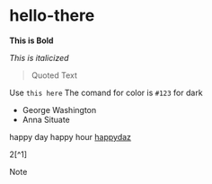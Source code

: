 # hello-there
**This is Bold**

_This is italicized_

>Quoted Text

Use `this here`
The comand for color is `#123` for dark
+ George Washington
+ Anna Situate

 happy day
 happy hour
 [happydaz](today)

2[^1]

>[!NOTE]
>
<!-- This will not idea -->
